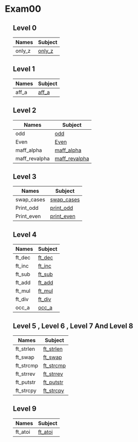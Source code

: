 # Exam00

<div style="margin-left: auto;
            margin-right: auto;
            width: 90%">

## Level 0
| Names | Subject |
| --- | --- |
| only_z    | [only_z](https://github.com/rickymercury/Piscine_42/tree/master/Exame/Exerc%C3%ADcios/0-only_a)    |

## Level 1
| Names | Subject |
| --- | --- |
| aff_a     | [aff_a](https://github.com/rickymercury/Piscine_42/tree/master/Exame/Exerc%C3%ADcios/0-aff_a)     |

## Level 2
| Names | Subject |
| --- | --- |
| odd       | [odd](https://github.com/rickymercury/Piscine_42/tree/master/Exame/Exerc%C3%ADcios/1-odd)     |
| Even      | [Even](https://github.com/rickymercury/Piscine_42/tree/master/Exame/Exerc%C3%ADcios/1-even)     |
| maff_alpha| [maff_alpha](https://github.com/rickymercury/Piscine_42/tree/master/Exame/Exerc%C3%ADcios/0-maff_alpha)     |
| maff_revalpha| [maff_revalpha](https://github.com/rickymercury/Piscine_42/tree/master/Exame/Exerc%C3%ADcios/0-maff_revalpha)     |

## Level 3
| Names | Subject |
| --- | --- |
| swap_cases| [swap_cases](https://github.com/rickymercury/Piscine_42/tree/master/Exame/Exerc%C3%ADcios/0-swap_cases)     |
| Print_odd | [print_odd](https://github.com/rickymercury/Piscine_42/tree/master/Exame/Exerc%C3%ADcios/0-print_odd) |
| Print_even| [print_even](https://github.com/rickymercury/Piscine_42/tree/master/Exame/Exerc%C3%ADcios/0-print_even)     |

## Level 4
| Names | Subject |
| --- | --- |
| ft_dec    | [ft_dec](https://github.com/rickymercury/Piscine_42/tree/master/Exame/Exerc%C3%ADcios/0-ft_dec)    |
| ft_inc    | [ft_inc](./Subjects/Level4/ft_inc/ft_inc.subject.txt)     |
| ft_sub    | [ft_sub](https://github.com/rickymercury/Piscine_42/tree/master/Exame/Exerc%C3%ADcios/0-ft_sub)     |
| ft_add    | [ft_add](https://github.com/rickymercury/Piscine_42/tree/master/Exame/Exerc%C3%ADcios/1-ft_add)     |
| ft_mul    | [ft_mul](./Subjects/Level4/ft_mul/ft_mul.subject.txt)     |
| ft_div    | [ft_div](./Subjects/Level4/ft_div/ft_div.subject.txt)     |
| occ_a     | [occ_a](https://github.com/rickymercury/Piscine_42/tree/master/Exame/Exerc%C3%ADcios/1-occ_z)     |

## Level 5 , Level 6 , Level 7 And Level 8  
| Names | Subject |
| --- | --- |
| ft_strlen | [ft_strlen](https://github.com/rickymercury/Piscine_42/tree/master/Exame/Exerc%C3%ADcios/1-ft_strlen) |
| ft_swap   | [ft_swap](https://github.com/rickymercury/Piscine_42/tree/master/Exame/Exerc%C3%ADcios/1-ft_swap)     |
| ft_strcmp | [ft_strcmp](https://github.com/rickymercury/Piscine_42/tree/master/Exame/Exerc%C3%ADcios/2-ft_strcmp)     |
| ft_strrev | [ft_strrev](https://github.com/rickymercury/Piscine_42/tree/master/Exame/Exerc%C3%ADcios/2-ft_strrev)     |
| ft_putstr | [ft_putstr](https://github.com/rickymercury/Piscine_42/tree/master/Exame/Exerc%C3%ADcios/1-ft_putstr)     |
| ft_strcpy | [ft_strcpy](https://github.com/rickymercury/Piscine_42/tree/master/Exame/Exerc%C3%ADcios/1-ft_strcpy)     |

## Level 9
| Names | Subject |
| --- | --- |
| ft_atoi   | [ft_atoi](https://github.com/rickymercury/Piscine_42/tree/master/Exame/Exerc%C3%ADcios/2-ft_atoi)   |

</div>